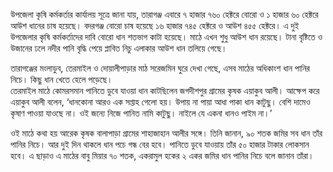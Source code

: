 উপজেলা কৃষি কর্মকর্তার কার্যালয় সূত্রে জানা যায়, তারাগঞ্জ এবারে ৭ হাজার ৭৬০ হেক্টরে বোরো ও ১ হাজার ৬০ হেক্টরে আউশ ধানের চাষ হয়েছে। বদরগঞ্জ বোরো চাষ হয়েছে ১৬ হাজার ৭৪৫ হেক্টরে ও আউশ ৪৫৫ হেক্টরে। এ দুই উপজেলার কৃষি কর্মকর্তাদের দাবি বোরো ধান শতভাগ কাটা হয়েছে। মাঠে এখন শুধু আউশ ধান রয়েছে। টানা বৃষ্টিতে ও উজানের ঢলে নদীর পানি বৃদ্ধি পেয়ে প্লাবিত নিচু এলাকার আউশ ধান তলিয়ে গেছে।

তারাগঞ্জের মংলাডুব, তেরমাইল ও দোয়ালীপাড়ার মাঠ সরেজমিন ঘুরে দেখা গেছে, এসব মাঠের অধিকাংশ ধান পানির নিচে। কিছু ধান খেতে হেলে পড়েছে।  
তেরমাইল মাঠে কোমরসমান পানিতে ডুবে যাওয়া ধান কাটছিলেন জগদীশপুর গ্রামের কৃষক এয়াকুব আলী। আক্ষেপ করে এয়াকুব আলী বলেন, ‘ধানকোনা আরও এক সপ্তাহ গেলো হয়। উপায় না পায়া আধা পাকা ধান কাটুছু। বেশি দামেও কৃষাণ পাওয়া যাওছে না। ওই জন্যে নিজে পানিত নামি কাটুছু। নাইলে যে একনা ধানও পাইম না।’

ওই মাঠে কথা হয় আরেক কৃষক বালাপাড়া গ্রামের শাহাজাহান আলীর সঙ্গে। তিনি জানান, ৯০ শতক জমির সব ধান তাঁর পানির নিচে। আর দুই দিন থাকলে ধান পচে গন্ধ বের হবে। পানিতে ডুবে যাওয়ায় তাঁর ৫০ হাজার টাকার লোকসান হবে। এ ছাড়াও এ মাঠের বাবু মিয়ার ৭০ শতক, একরামুল হকের ২ একর জমির ধান পানির নিচে বলে জানান তাঁরা।
